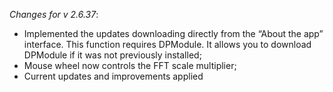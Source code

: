 _Changes for v 2.6.37_:
- Implemented the updates downloading directly from the “About the app” interface. This function requires DPModule. It allows you to download DPModule if it was not previously installed;
- Mouse wheel now controls the FFT scale multiplier;
- Current updates and improvements applied
